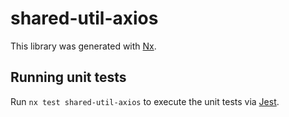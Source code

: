# shared-util-axios

This library was generated with [Nx](https://nx.dev).

## Running unit tests

Run `nx test shared-util-axios` to execute the unit tests via [Jest](https://jestjs.io).
